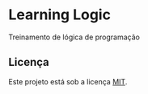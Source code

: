 # Learning Logic

Treinamento de lógica de programação

## Licença

Este projeto está sob a licença [MIT](https://github.com/learnermap/learning-logic/blob/07201874ba7e645ef72976a78f1ef92dd6985c6e/LICENSE).